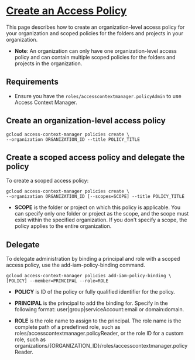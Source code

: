# [Create an Access Policy](https://cloud.google.com/access-context-manager/docs/create-access-policy)

This page describes how to create an organization-level access policy for your organization and scoped policies for the folders and projects in your organization.

* **Note**:  An organization can only have one organization-level access policy and can contain multiple scoped policies for the folders and projects in the organization.

## Requirements

* Ensure you have the `roles/accesscontextmanager.policyAdmin` to use Access Context Manager.

## Create an organization-level access policy

```
gcloud access-context-manager policies create \
--organization ORGANIZATION_ID --title POLICY_TITLE
```

## Create a scoped access policy and delegate the policy

To create a scoped access policy:
```
gcloud access-context-manager policies create \
--organization ORGANIZATION_ID [--scopes=SCOPE] --title POLICY_TITLE
```
* **SCOPE** is the folder or project on which this policy is applicable. You can specify only one folder or project as the scope, and the scope must exist within the specified organization. If you don't specify a scope, the policy applies to the entire organization.

## Delegate

To delegate administration by binding a principal and role with a scoped access policy, use the add-iam-policy-binding command.

```
gcloud access-context-manager policies add-iam-policy-binding \
[POLICY] --member=PRINCIPAL --role=ROLE
```

* **POLICY** is ID of the policy or fully qualified identifier for the policy.

* **PRINCIPAL** is the principal to add the binding for. Specify in the following format: user|group|serviceAccount:email or domain:domain.

* **ROLE** is the role name to assign to the principal. The role name is the complete path of a predefined role, such as roles/accesscontextmanager.policyReader, or the role ID for a custom role, such as organizations/{ORGANIZATION_ID}/roles/accesscontextmanager.policyReader.
